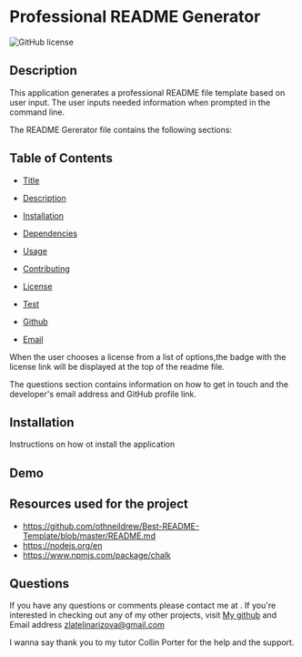 # Professional README Generator
![GitHub license](https://img.shields.io/badge/license-MIT-blue.svg)
    
## Description
   This application generates a professional README file template based on user input. The user inputs needed information when prompted in the command line.

The README Gererator file contains the following sections:
  
## Table of Contents
 
- [Title](#Title) 
    
- [Description](#Description)

- [Installation](#Installation)

- [Dependencies](#Dependencies)

- [Usage](#Usage)

- [Contributing](#Contributing)

- [License](#license)

- [Test](#Test)

- [Github](#Github)

- [Email](#Email)
    
When the user chooses a license from a list of options,the badge with the license link will be displayed at the top of the readme file.

The questions section contains information on how to get in touch and the developer's email address and GitHub profile link.

## Installation
Instructions on how ot install the application

## Demo

## Resources used for the project
- https://github.com/othneildrew/Best-README-Template/blob/master/README.md
- https://nodejs.org/en
- https://www.npmjs.com/package/chalk



## Questions
  
If you have any questions or comments please contact me at [](). If you're interested in checking out any of my other projects, visit [My github](http://github.com/Goldie369) and Email address zlatelinarizova@gmail.com

I wanna say thank you to my tutor Collin Porter for the help and the support.

